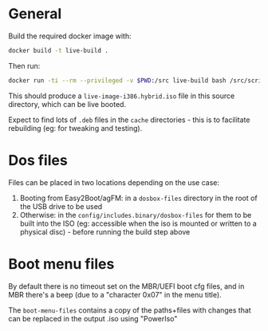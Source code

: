 # General

Build the required docker image with:

```sh
docker build -t live-build .
```

Then run:

```sh
docker run -ti --rm --privileged -v $PWD:/src live-build bash /src/scripts/build.sh
```

This should produce a `live-image-i386.hybrid.iso` file in this source directory, which can be live booted.

Expect to find lots of `.deb` files in the `cache` directories - this is to facilitate rebuilding (eg: for tweaking and testing).

# Dos files

Files can be placed in two locations depending on the use case:

1. Booting from Easy2Boot/agFM: in a `dosbox-files` directory in the root of the USB drive to be used
2. Otherwise: in the `config/includes.binary/dosbox-files` for them to be built into the ISO (eg: accessible when the iso is mounted or written to a physical disc) - before running the build step above

# Boot menu files
By default there is no timeout set on the MBR/UEFI boot cfg files, and in MBR there's a beep (due to a "character 0x07" in the menu title).

The `boot-menu-files` contains a copy of the paths+files with changes that can be replaced in the output .iso using "PowerIso"